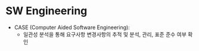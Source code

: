 # SW Engineering 

- CASE (Computer Aided Software Engineering):
    - 일관성 분석을 통해 요구사항 변경사항의 추적 및 분석, 관리, 표준 준수 여부 확인 
